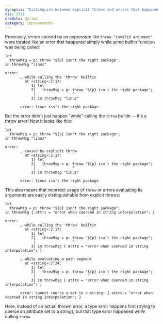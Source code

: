 ```yaml
---
synopsis: "Distinguish between explicit throws and errors that happened while evaluating a throw"
cls: 1511
credits: Qyriad
category: Improvements
---
```


Previously, errors caused by an expression like `throw "invalid argument"` were treated like an error that happened simply while some builtin function was being called:

```
let
  throwMsg = p: throw "${p} isn't the right package";
in throwMsg "linuz"

error:
       … while calling the 'throw' builtin
         at «string»:2:17:
            1| let
            2|   throwMsg = p: throw "${p} isn't the right package";
             |                 ^
            3| in throwMsg "linuz"

       error: linuz isn't the right package
```

But the error didn't just happen "while" calling the `throw` builtin — it's a throw error!
Now it looks like this:

```
let
  throwMsg = p: throw "${p} isn't the right package";
in throwMsg "linuz"

error:
       … caused by explicit throw
         at «string»:2:17:
            1| let
            2|   throwMsg = p: throw "${p} isn't the right package";
             |                 ^
            3| in throwMsg "linuz"

       error: linuz isn't the right package
```

This also means that incorrect usage of `throw` or errors evaluating its arguments are easily distinguishable from explicit throws:

```
let
  throwMsg = p: throw "${p} isn't the right package";
in throwMsg { attrs = "error when coerced in string interpolation"; }

error:
       … while calling the 'throw' builtin
         at «string»:2:17:
            1| let
            2|   throwMsg = p: throw "${p} isn't the right package";
             |                 ^
            3| in throwMsg { attrs = "error when coerced in string interpolation"; }

       … while evaluating a path segment
         at «string»:2:24:
            1| let
            2|   throwMsg = p: throw "${p} isn't the right package";
             |                        ^
            3| in throwMsg { attrs = "error when coerced in string interpolation"; }

       error: cannot coerce a set to a string: { attrs = "error when coerced in string interpolation"; }
```

Here, instead of an actual thrown error, a type error happens first (trying to coerce an attribute set to a string), but that type error happened *while* calling `throw`.
